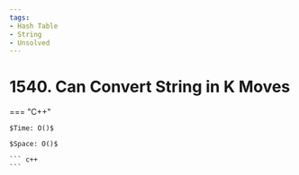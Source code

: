 ```yaml
---
tags:
- Hash Table
- String
- Unsolved
---
```



# 1540. Can Convert String in K Moves

=== "C++"

    $Time: O()$

    $Space: O()$

    ``` c++
    ```
